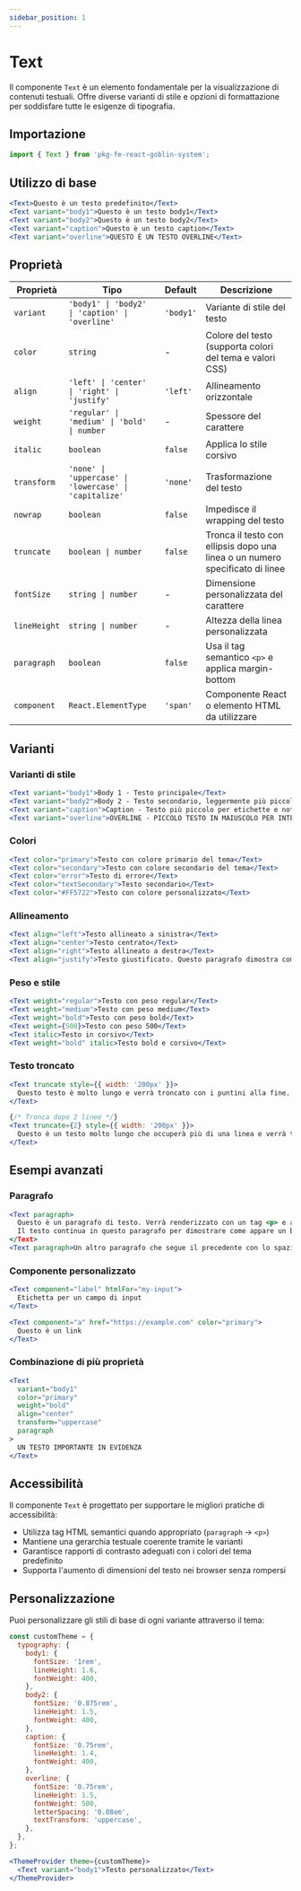 ```yaml
---
sidebar_position: 1
---
```


# Text

Il componente `Text` è un elemento fondamentale per la visualizzazione di contenuti testuali. Offre diverse varianti di stile e opzioni di formattazione per soddisfare tutte le esigenze di tipografia.

## Importazione

```jsx
import { Text } from 'pkg-fe-react-goblin-system';
```

## Utilizzo di base

```jsx
<Text>Questo è un testo predefinito</Text>
<Text variant="body1">Questo è un testo body1</Text>
<Text variant="body2">Questo è un testo body2</Text>
<Text variant="caption">Questo è un testo caption</Text>
<Text variant="overline">QUESTO È UN TESTO OVERLINE</Text>
```

## Proprietà

| Proprietà | Tipo | Default | Descrizione |
|-----------|------|---------|-------------|
| `variant` | `'body1' \| 'body2' \| 'caption' \| 'overline'` | `'body1'` | Variante di stile del testo |
| `color` | `string` | - | Colore del testo (supporta colori del tema e valori CSS) |
| `align` | `'left' \| 'center' \| 'right' \| 'justify'` | `'left'` | Allineamento orizzontale |
| `weight` | `'regular' \| 'medium' \| 'bold' \| number` | - | Spessore del carattere |
| `italic` | `boolean` | `false` | Applica lo stile corsivo |
| `transform` | `'none' \| 'uppercase' \| 'lowercase' \| 'capitalize'` | `'none'` | Trasformazione del testo |
| `nowrap` | `boolean` | `false` | Impedisce il wrapping del testo |
| `truncate` | `boolean \| number` | `false` | Tronca il testo con ellipsis dopo una linea o un numero specificato di linee |
| `fontSize` | `string \| number` | - | Dimensione personalizzata del carattere |
| `lineHeight` | `string \| number` | - | Altezza della linea personalizzata |
| `paragraph` | `boolean` | `false` | Usa il tag semantico `<p>` e applica margin-bottom |
| `component` | `React.ElementType` | `'span'` | Componente React o elemento HTML da utilizzare |

## Varianti

### Varianti di stile

```jsx
<Text variant="body1">Body 1 - Testo principale</Text>
<Text variant="body2">Body 2 - Testo secondario, leggermente più piccolo</Text>
<Text variant="caption">Caption - Testo più piccolo per etichette e note</Text>
<Text variant="overline">OVERLINE - PICCOLO TESTO IN MAIUSCOLO PER INTESTAZIONI</Text>
```

### Colori

```jsx
<Text color="primary">Testo con colore primario del tema</Text>
<Text color="secondary">Testo con colore secondario del tema</Text>
<Text color="error">Testo di errore</Text>
<Text color="textSecondary">Testo secondario</Text>
<Text color="#FF5722">Testo con colore personalizzato</Text>
```

### Allineamento

```jsx
<Text align="left">Testo allineato a sinistra</Text>
<Text align="center">Testo centrato</Text>
<Text align="right">Testo allineato a destra</Text>
<Text align="justify">Testo giustificato. Questo paragrafo dimostra come il testo venga distribuito uniformemente sulla larghezza disponibile creando uno spazio uniforme tra le parole.</Text>
```

### Peso e stile

```jsx
<Text weight="regular">Testo con peso regular</Text>
<Text weight="medium">Testo con peso medium</Text>
<Text weight="bold">Testo con peso bold</Text>
<Text weight={500}>Testo con peso 500</Text>
<Text italic>Testo in corsivo</Text>
<Text weight="bold" italic>Testo bold e corsivo</Text>
```

### Testo troncato

```jsx
<Text truncate style={{ width: '200px' }}>
  Questo testo è molto lungo e verrà troncato con i puntini alla fine.
</Text>

{/* Tronca dopo 2 linee */}
<Text truncate={2} style={{ width: '200px' }}>
  Questo è un testo molto lungo che occuperà più di una linea e verrà troncato dopo la seconda linea con i puntini di sospensione.
</Text>
```

## Esempi avanzati

### Paragrafo

```jsx
<Text paragraph>
  Questo è un paragrafo di testo. Verrà renderizzato con un tag <p> e avrà un margin-bottom adeguato.
  Il testo continua in questo paragrafo per dimostrare come appare un blocco di testo più lungo.
</Text>
<Text paragraph>Un altro paragrafo che segue il precedente con lo spazio appropriato.</Text>
```

### Componente personalizzato

```jsx
<Text component="label" htmlFor="my-input">
  Etichetta per un campo di input
</Text>

<Text component="a" href="https://example.com" color="primary">
  Questo è un link
</Text>
```

### Combinazione di più proprietà

```jsx
<Text 
  variant="body1"
  color="primary"
  weight="bold"
  align="center"
  transform="uppercase"
  paragraph
>
  UN TESTO IMPORTANTE IN EVIDENZA
</Text>
```

## Accessibilità

Il componente `Text` è progettato per supportare le migliori pratiche di accessibilità:

- Utilizza tag HTML semantici quando appropriato (`paragraph` → `<p>`)
- Mantiene una gerarchia testuale coerente tramite le varianti
- Garantisce rapporti di contrasto adeguati con i colori del tema predefinito
- Supporta l'aumento di dimensioni del testo nei browser senza rompersi

## Personalizzazione

Puoi personalizzare gli stili di base di ogni variante attraverso il tema:

```jsx
const customTheme = {
  typography: {
    body1: {
      fontSize: '1rem',
      lineHeight: 1.6,
      fontWeight: 400,
    },
    body2: {
      fontSize: '0.875rem',
      lineHeight: 1.5,
      fontWeight: 400,
    },
    caption: {
      fontSize: '0.75rem',
      lineHeight: 1.4,
      fontWeight: 400,
    },
    overline: {
      fontSize: '0.75rem',
      lineHeight: 1.5,
      fontWeight: 500,
      letterSpacing: '0.08em',
      textTransform: 'uppercase',
    },
  },
};

<ThemeProvider theme={customTheme}>
  <Text variant="body1">Testo personalizzato</Text>
</ThemeProvider>
```
